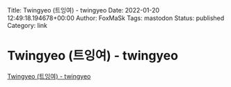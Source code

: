 Title: Twingyeo (트잉여) - twingyeo
Date: 2022-01-20 12:49:18.194678+00:00
Author: FoxMaSk 
Tags: mastodon
Status: published
Category: link


# Twingyeo (트잉여) - twingyeo

[Twingyeo (트잉여) - twingyeo](https://twingyeo.kr/web/timelines/home)


